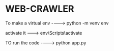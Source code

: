 # WEB-CRAWLER

To make a virtual env ----> python -m venv env

activate it ---> env\Scripts\activate

TO run the code ---->  python app.py
